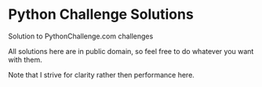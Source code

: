 # Python Challenge Solutions
Solution to PythonChallenge.com challenges

All solutions here are in public domain, so feel free to do whatever you want with them.

Note that I strive for clarity rather then performance here.
